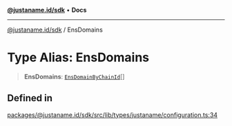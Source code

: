 [**@justaname.id/sdk**](../README.md) • **Docs**

***

[@justaname.id/sdk](../globals.md) / EnsDomains

# Type Alias: EnsDomains

> **EnsDomains**: [`EnsDomainByChainId`](../interfaces/EnsDomainByChainId.md)[]

## Defined in

[packages/@justaname.id/sdk/src/lib/types/justaname/configuration.ts:34](https://github.com/JustaName-id/JustaName-sdk/blob/dc845c10af242e3ca87d95ef392516ac0bfa8b95/packages/@justaname.id/sdk/src/lib/types/justaname/configuration.ts#L34)
